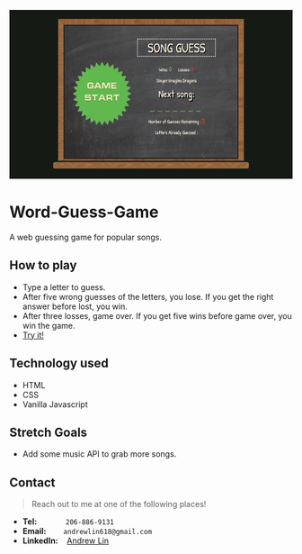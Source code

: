 <img src="assets/images/screenshot.png" height=300px alt="Screenshot"></img>

# Word-Guess-Game
A web guessing game for popular songs.


## How to play
- Type a letter to guess.
- After five wrong guesses of the letters, you lose. If you get the right answer before lost, you win.
- After three losses, game over. If you get five wins before game over, you win the game.
- [Try it!](https://andrewlin618.github.io/Word-Guess-Game)

## Technology used
- HTML
- CSS
- Vanilla Javascript

## Stretch Goals
- Add some music API to grab more songs.

## Contact

> Reach out to me at one of the following places!

- **Tel:**      &nbsp; &nbsp; &nbsp; &nbsp; &nbsp; &nbsp; `206-886-9131`
- **Email:**    &ensp; &nbsp; &nbsp; `andrewlin618@gmail.com`
- **LinkedIn:** &nbsp;&nbsp; [Andrew Lin](https://www.linkedin.com/in/andrewlin618)

